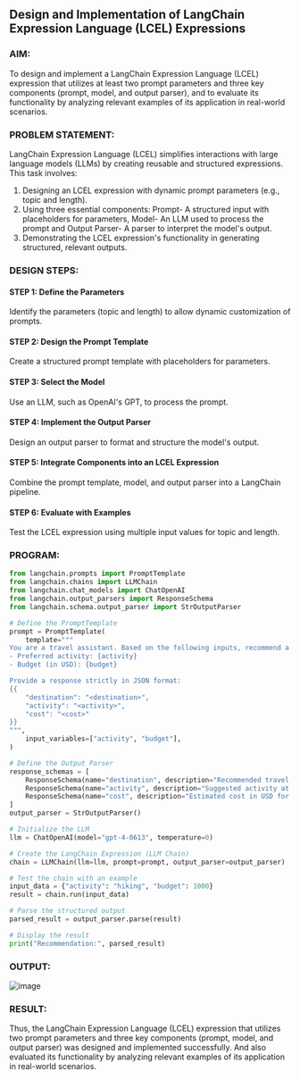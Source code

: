 ## Design and Implementation of LangChain Expression Language (LCEL) Expressions

### AIM:
To design and implement a LangChain Expression Language (LCEL) expression that utilizes at least two prompt parameters and three key components (prompt, model, and output parser), and to evaluate its functionality by analyzing relevant examples of its application in real-world scenarios.

### PROBLEM STATEMENT:
LangChain Expression Language (LCEL) simplifies interactions with large language models (LLMs) by creating reusable and structured expressions. This task involves:

1. Designing an LCEL expression with dynamic prompt parameters (e.g., topic and length).
2. Using three essential components: Prompt- A structured input with placeholders for parameters, Model- An LLM used to process the prompt and Output Parser- A parser to interpret the model's output.
3. Demonstrating the LCEL expression's functionality in generating structured, relevant outputs.

### DESIGN STEPS:

#### STEP 1: Define the Parameters
Identify the parameters (topic and length) to allow dynamic customization of prompts.

#### STEP 2: Design the Prompt Template
Create a structured prompt template with placeholders for parameters.

#### STEP 3: Select the Model
Use an LLM, such as OpenAI's GPT, to process the prompt.

#### STEP 4: Implement the Output Parser
Design an output parser to format and structure the model's output.

#### STEP 5: Integrate Components into an LCEL Expression
Combine the prompt template, model, and output parser into a LangChain pipeline.

#### STEP 6: Evaluate with Examples
Test the LCEL expression using multiple input values for topic and length.

### PROGRAM:
```python
from langchain.prompts import PromptTemplate
from langchain.chains import LLMChain
from langchain.chat_models import ChatOpenAI
from langchain.output_parsers import ResponseSchema
from langchain.schema.output_parser import StrOutputParser

# Define the PromptTemplate
prompt = PromptTemplate(
    template="""
You are a travel assistant. Based on the following inputs, recommend a destination:
- Preferred activity: {activity}
- Budget (in USD): {budget}

Provide a response strictly in JSON format:
{{
    "destination": "<destination>",
    "activity": "<activity>",
    "cost": "<cost>"
}}
""",
    input_variables=["activity", "budget"],
)

# Define the Output Parser
response_schemas = [
    ResponseSchema(name="destination", description="Recommended travel destination"),
    ResponseSchema(name="activity", description="Suggested activity at the destination"),
    ResponseSchema(name="cost", description="Estimated cost in USD for the trip"),
]
output_parser = StrOutputParser()

# Initialize the LLM
llm = ChatOpenAI(model="gpt-4-0613", temperature=0)

# Create the LangChain Expression (LLM Chain)
chain = LLMChain(llm=llm, prompt=prompt, output_parser=output_parser)

# Test the chain with an example
input_data = {"activity": "hiking", "budget": 1000}
result = chain.run(input_data)

# Parse the structured output
parsed_result = output_parser.parse(result)

# Display the result
print("Recommendation:", parsed_result)
```

### OUTPUT:

![image](https://github.com/user-attachments/assets/171c4e87-065b-4e91-a09e-c1dbc1dcdb2b)

### RESULT:
  Thus, the LangChain Expression Language (LCEL) expression that utilizes two prompt parameters and three key components (prompt, model, and output parser) was designed and implemented successfully. And also evaluated its functionality by analyzing relevant examples of its application in real-world scenarios.
